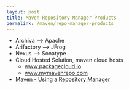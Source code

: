 ```yaml
---
layout: post
title: Maven Repository Manager Products
permalink: /maven/repo-manager-products
---
```


- Archiva --> Apache
- Arifactory --> JFrog
- Nexus --> Sonatype
- Cloud Hosted Solution, maven cloud hosts
  - www.packagecloud.io
  - www.mymavenrepo.com
- [Maven - Using a Repository Manager](https://maven.apache.org/repository-management.html)
